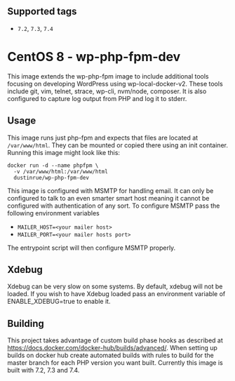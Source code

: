 ## Supported tags

* `7.2`, `7.3`, `7.4`

# CentOS 8 - wp-php-fpm-dev

This image extends the wp-php-fpm image to include additional tools focusing on developing WordPress using wp-local-docker-v2. These tools include git, vim, telnet, strace, wp-cli, nvm/node, composer. It is also configured to capture log output from PHP and log it to stderr.

## Usage

This image runs just php-fpm and expects that files are located at `/var/www/html`. They can be mounted or copied there using an init container. Running this image might look like this:

```
docker run -d --name phpfpm \
  -v /var/www/html:/var/www/html
  dustinrue/wp-php-fpm-dev
```

This image is configured with MSMTP for handling email. It can only be configured to talk to an even smarter smart host meaning it cannot be configured with authentication of any sort. To configure MSMTP pass the following environment variables

* `MAILER_HOST=<your mailer host>`
* `MAILER_PORT=<your mailer hosts port>`

The entrypoint script will then configure MSMTP properly.

## Xdebug

Xdebug can be very slow on some systems. By default, xdebug will not be loaded. If you wish to have Xdebug loaded pass an environment variable of ENABLE_XDEBUG=true to enable it.


## Building

This project takes advantage of custom build phase hooks as described at https://docs.docker.com/docker-hub/builds/advanced/. When setting up builds on docker hub create automated builds with rules to build for the master branch for each PHP version you want built. Currently this image is built with 7.2, 7.3 and 7.4.

